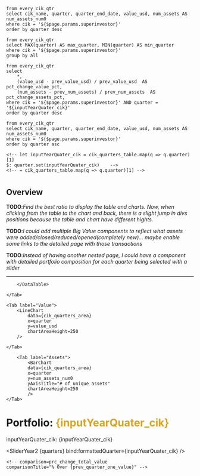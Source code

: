 <!-- -- ```prop_entries_filtered
-- from props.entries
-- select *
-- limit 5
-- ``` -->


```cik_quarters_table
from every_cik_qtr
select cik_name, quarter, quarter_end_date, value_usd, num_assets AS num_assets_num0
where cik = '${$page.params.superinvestor}'
order by quarter desc
```
```cik_max_min_quarter
from every_cik_qtr
select MAX(quarter) AS max_quarter, MIN(quarter) AS min_quarter
where cik = '${$page.params.superinvestor}'
group by all
```


```cik_quarters_table_filtered_quarter
from every_cik_qtr
select 
    *,
    (value_usd - prev_value_usd) / prev_value_usd  AS pct_change_value_pct,
    (num_assets - prev_num_assets) / prev_num_assets  AS pct_change_assets_pct,
where cik = '${$page.params.superinvestor}' AND quarter = '${inputYearQuater_cik}'
order by quarter desc
```



```cik_quarters_area
from every_cik_qtr
select cik_name, quarter, quarter_end_date, value_usd, num_assets AS num_assets_num0
where cik = '${$page.params.superinvestor}'
order by quarter asc
```
    <!-- let inputYearQuater_cik = cik_quarters_table.map(q => q.quarter)[1]
    $: quarter.set(inputYearQuater_cik)    -->
    <!-- = cik_quarters_table.map(q => q.quarter)[1] -->
<script>
/** @type {import('./$types').PageData} */
    // data2 = prop.entries
    $: quarters = cik_quarters_area.map(item => (item.quarter));
    $: inputYearQuater_cik = '';
    

    
    let min_quarter = cik_max_min_quarter.map(q => q.min_quarter)[0]
    let max_quarter = cik_max_min_quarter.map(q => q.max_quarter)[0] 
    

</script>
<!-- {JSON.stringify(quarters, null, ' ')} -->




# <span style="color: goldenrod;">**<Value data={cik_quarters_table}  column=cik_name row=0/>**</span>
## Overview
**TODO**:*Find the best ratio to display the table and charts. Now, when clicking from the table
to the chart and back, there is a slight jump in divs positions because the table and chart have different hights.*

**TODO**:*I could add multiple Big Value components to reflect what assets were added/closed/reduced/opened(completely new)... maybe enable some links to the detailed page with those transactions*

**TODO**:*Instead of having another nested page, I could have a component with detailed portfolio
composition for each quarter being selected with a slider*
<hr>

<Tabs>
    <Tab label="Table">
        <DataTable data="{cik_quarters_table}" link="quarter" search="true" rows=9>
            <Column id="quarter" />
            <Column id="value_usd" />
            <Column id="num_assets_num0" title= "# of Assets"/>
            
        </DataTable>

    </Tab>

    <Tab label="Value">
        <LineChart 
            data={cik_quarters_area}
            x=quarter 
            y=value_usd
            chartAreaHeight=250
        />

    </Tab>

        <Tab label="Assets">
            <BarChart 
            data={cik_quarters_area}
            x=quarter 
            y=num_assets_num0
            yAxisTitle="# of unique assets"
            chartAreaHeight=250
            />
    </Tab>
</Tabs>

# Portfolio: <span style="color: goldenrod;">{inputYearQuater_cik}</span>

<!-- quarter: {$quarter} -->

inputYearQuater_cik: {inputYearQuater_cik}

<!-- min_quarter: {min_quarter}

max_quarter: {max_quarter} -->

<SliderYear2  {quarters} bind:formattedQuarter={inputYearQuater_cik} />

<!-- <RangeInputYear min={min_quarter} max={max_quarter} bind:value={inputYearQuater_cik} /> -->


<BigValue
    data={cik_quarters_table_filtered_quarter}
    title="Portfolio Value"
    value=value_usd  
    fmt='$#,##0.0,,,"B"'
    comparison=pct_change_value_pct
    comparisonTitle="Qtr over Qtr"
/>

    <!-- comparison=prc_change_total_value
    comparisonTitle="% Over {prev_quarter_one_value}" -->

<BigValue
    data={cik_quarters_table_filtered_quarter}
    title="# of Assets"
    value=num_assets 
    fmt='#,##0'  
    comparison=pct_change_assets_pct
    comparisonTitle="Qtr over Qtr"
/>



<!-- <BigValue
    data={cik_quarters_table_filtered_quarter}
    value=num_assets 
    fmt='#,##0'  
    comparison=pct_change_assets_pct
    comparisonTitle="Qtr over Qtr"
/> -->

<!-- <BigValue
    data={summary_filtered}
    title="# of Assets"
    value=num_assets  
    fmt='#,##0'  
/> -->




<!-- # **<Value data={props.entries} column=cik_name />** -->
 <!-- in **{$page.params.superinvestor}**: -->


<!-- <DataTable
    data={props.entries} search=true>
    <Column id="cusip_ticker" title='Ticker'/>
    <Column id="cusip_ticker_name" title='Name'/>
    <Column id="value" title='Value' fmt='$#,##0.0,,"M"'/>
    <Column id="pct" title='%Fund', fmt='#,##0%'/>
    <Column id="avg_price_usd" title='Reported Price'/>
</DataTable>  -->





<!-- # **<Value data={props.entries} column=cik_name />** in **{inputYearQuater_cik}**: -->

<Tabs>
    <!-- <Tab label="Table">
        <DataTable data="{props.entries}" search="true" rows=9>
            <Column id="cusip_ticker" title='Ticker'/>
            <Column id="name" />
            <Column id="value_usd" />            
            <Column id="pct_pct" title='%'/>
        </DataTable>

    </Tab> -->

    <!-- <Tab label="Chart">
        <BarChart 
            data={props.entries} 
            swapXY=true 
            x=name 
            y=pct_pct 
            xType=category 
            sort=false
        />

    </Tab> -->
</Tabs>

**TODO**:*Correct the slider component so it uses exactly the values available for the selected cik*

**TODO**:*Correct the slider component so it only uses the values for quarters that are actually*
*available. Now, it just has all quarter between two points in time, but sometimes the dataset has*
*gaps in it, so the quarters that are not in the dataset should not be available in the slider*





<!-- {#each $page as record}

<li>{JSON.stringify(record, null, 2)}</li>

{/each} -->


<!-- {JSON.stringify(Object.keys($page), null, 2)} -->
<!-- {JSON.stringify(Object.keys($page.data.data.cik_quarters_area[0]), null, 2)} -->
